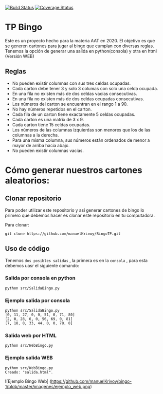 
[![Build Status](https://travis-ci.com/manuelKrivoy/BingoTP.svg?branch=master)](https://travis-ci.com/manuelKrivoy/BingoTP) [![Coverage Status](https://coveralls.io/repos/github/manuelKrivoy/BingoTP/badge.svg?branch=master)](https://coveralls.io/github/manuelKrivoy/BingoTP?branch=master)

# TP Bingo

Este es un proyecto hecho para la materia AAT en 2020. El objetivo es que se generen cartones para jugar al bingo que cumplan con diversas reglas. Tenemos la opción de generar una salida en python(consola) y otra en html (Versión WEB)

## Reglas

* No pueden existir columnas con sus tres celdas ocupadas.
* Cada carton debe tener 3 y solo 3 columas con solo una celda ocupada.
* En una fila no existen más de dos celdas vacías consecutivas.
* En una fila no existen más de dos celdas ocupadas consecutivas.
* Los números del carton se encuentran en el rango 1 a 90.
* No hay números repetidos en el carton.
* Cada fila de un carton tiene exactamente 5 celdas ocupadas.
* Cada carton es una matrix de 3 x 9.
* Cada carton tiene 15 celdas ocupadas.
* Los números de las columnas izquierdas son menores que los de las columnas a la derecha.
* Para una misma columna, sus números están ordenados de menor a mayor de arriba hacia abajo.
* No pueden existir columnas vacias.

# Cómo generar nuestros cartones aleatorios:

## Clonar repositorio

Para poder utilizar este repositorio y así generar cartones de bingo lo primero que debemos hacer es clonar este repositorio en tu computadora.

Para clonar:

```
git clone https://github.com/manuelKrivoy/BingoTP.git
```

## Uso de código

Tenemos `dos posibles salidas` , la primera es en la `consola` , para esta debemos uasr el siguiente comando:

### Salida por consola en python

```
python src/SalidaBingo.py
```

### Ejemplo salida por consola
```
python src/SalidaBingo.py
[0, 11, 27, 0, 0, 51, 0, 71, 80]
[2, 0, 28, 0, 0, 56, 69, 0, 81]
[7, 18, 0, 33, 44, 0, 0, 78, 0]

```

### Salida web por HTML

```
python src/WebBingo.py
```
### Ejemplo salida WEB

```
python src/WebBingo.py
Creado: "salida.html".
```
![Ejemplo Bingo Web] (https://github.com/manuelKrivoy/bingo-1/blob/master/imagenes/ejemplo_web.png)
